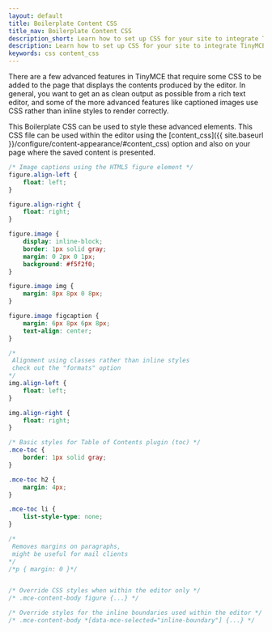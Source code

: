 ```yaml
---
layout: default
title: Boilerplate Content CSS
title_nav: Boilerplate Content CSS
description_short: Learn how to set up CSS for your site to integrate TinyMCE.
description: Learn how to set up CSS for your site to integrate TinyMCE.
keywords: css content_css
---
```


There are a few advanced features in TinyMCE that require some CSS to be added to the page that displays the contents produced by the editor. In general, you want to get an as clean output as possible from a rich text editor, and some of the more advanced features like captioned images use CSS rather than inline styles to render correctly.

This Boilerplate CSS can be used to style these advanced elements. This CSS file can be used within the editor using the [content_css]({{ site.baseurl }}/configure/content-appearance/#content_css) option and also on your page where the saved content is presented.

```css
/* Image captions using the HTML5 figure element */
figure.align-left {
    float: left;
}

figure.align-right {
    float: right;
}

figure.image {
    display: inline-block;
    border: 1px solid gray;
    margin: 0 2px 0 1px;
    background: #f5f2f0;
}

figure.image img {
    margin: 8px 8px 0 8px;
}

figure.image figcaption {
    margin: 6px 8px 6px 8px;
    text-align: center;
}

/*
 Alignment using classes rather than inline styles
 check out the "formats" option
*/
img.align-left {
    float: left;
}

img.align-right {
    float: right;
}

/* Basic styles for Table of Contents plugin (toc) */
.mce-toc {
    border: 1px solid gray;
}

.mce-toc h2 {
    margin: 4px;
}

.mce-toc li {
    list-style-type: none;
}

/*
 Removes margins on paragraphs,
 might be useful for mail clients
*/
/*p { margin: 0 }*/


/* Override CSS styles when within the editor only */
/* .mce-content-body figure {...} */

/* Override styles for the inline boundaries used within the editor */
/* .mce-content-body *[data-mce-selected="inline-boundary"] {...} */


```
